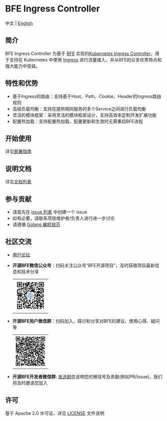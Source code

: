 # BFE Ingress Controller

中文 | [English](README.md)

## 简介

BFE Ingress Controller 为基于 [BFE][] 实现的[Kubernetes Ingress Controller][]，用于支持在 Kubernetes 中使用 [Ingress][] 进行流量接入，并从BFE的众多优秀特点和强大能力中受益。

## 特性和优势

- 基于Ingress的路由：支持基于Host、Path、Cookie、Header的Ingress路由规则
- 高级负载均衡：支持在提供相同服务的多个Service之间进行负载均衡
- 灵活的模块框架：采用灵活的模块框架设计，支持高效率定制开发扩展功能
- 配置热加载：支持配置热加载，配置更新和生效时无需重启BFE进程

## 开始使用

详见[部署指南](docs/zh_cn/deployment.md)

## 说明文档
详见[文档列表](docs/zh_cn/SUMMARY.md)

## 参与贡献
- 请首先在 [issue 列表](https://github.com/bfenetworks/ingress-bfe/issues) 中创建一个 issue
- 如有必要，请联系项目维护者/负责人进行进一步讨论
- 请遵循 [Golang 编程规范](https://github.com/golang/go/wiki/Style)

## 社区交流

- [用户论坛](https://github.com/bfenetworks/ingress-bfe/discussions)

- **开源BFE微信公众号**：扫码关注公众号“BFE开源项目”，及时获取项目最新信息和技术分享

  <table>
  <tr>
  <td><img src="./docs/images/qrcode_for_gh.jpg" width="100"></td>
  </tr>
  </table>

- **开源BFE用户微信群**：扫码加入，探讨和分享对BFE的建议、使用心得、疑问等

  <table>
  <tr>
  <td><img src="https://raw.githubusercontent.com/clarinette9/bfe-external-resource/main/wechatQRCode.png" width="100"></td>
  </tr>
  </table>

- **开源BFE开发者微信群**: [发送邮件](mailto:iyangsj@gmail.com)说明您的微信号及贡献(例如PR/Issue)，我们将及时邀请您加入

## 许可
基于 Apache 2.0 许可证，详见 [LICENSE](https://github.com/bfenetworks/ingress-bfe/blob/master/LICENSE) 文件说明

[Kubernetes Ingress Controller]: https://kubernetes.io/docs/concepts/services-networking/ingress-controllers/ "Kubernetes"
[Ingress]: https://kubernetes.io/docs/concepts/services-networking/ingress/ "Kubernetes"
[BFE]: https://github.com/bfenetworks/bfe "Github"
